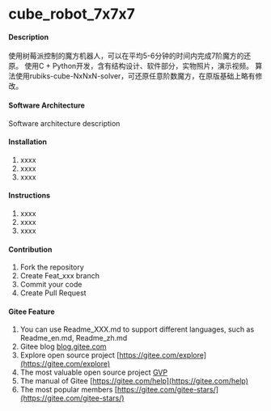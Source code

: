 # cube_robot_7x7x7

#### Description
使用树莓派控制的魔方机器人，可以在平均5-6分钟的时间内完成7阶魔方的还原。
使用C + Python开发，含有结构设计、软件部分，实物照片，演示视频。
算法使用rubiks-cube-NxNxN-solver，可还原任意阶数魔方，在原版基础上略有修改。

#### Software Architecture
Software architecture description

#### Installation

1.  xxxx
2.  xxxx
3.  xxxx

#### Instructions

1.  xxxx
2.  xxxx
3.  xxxx

#### Contribution

1.  Fork the repository
2.  Create Feat_xxx branch
3.  Commit your code
4.  Create Pull Request


#### Gitee Feature

1.  You can use Readme\_XXX.md to support different languages, such as Readme\_en.md, Readme\_zh.md
2.  Gitee blog [blog.gitee.com](https://blog.gitee.com)
3.  Explore open source project [https://gitee.com/explore](https://gitee.com/explore)
4.  The most valuable open source project [GVP](https://gitee.com/gvp)
5.  The manual of Gitee [https://gitee.com/help](https://gitee.com/help)
6.  The most popular members  [https://gitee.com/gitee-stars/](https://gitee.com/gitee-stars/)
